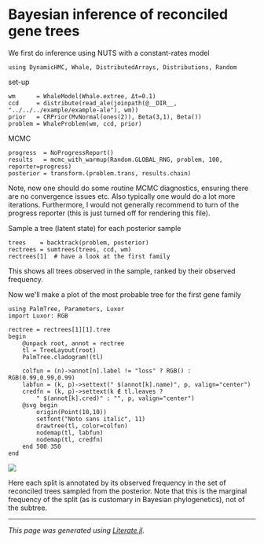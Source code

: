 
# Bayesian inference of reconciled gene trees

We first do inference using NUTS with a constant-rates model

```@example rectree
using DynamicHMC, Whale, DistributedArrays, Distributions, Random
```

set-up

```@example rectree
wm      = WhaleModel(Whale.extree, Δt=0.1)
ccd     = distribute(read_ale(joinpath(@__DIR__, "../../../example/example-ale"), wm))
prior   = CRPrior(MvNormal(ones(2)), Beta(3,1), Beta())
problem = WhaleProblem(wm, ccd, prior)
```

MCMC

```@example rectree
progress  = NoProgressReport()
results   = mcmc_with_warmup(Random.GLOBAL_RNG, problem, 100, reporter=progress)
posterior = transform.(problem.trans, results.chain)
```

Note, now one should do some routine MCMC diagnostics, ensuring there
are no convergence issues etc. Also typically one would do a lot more
iterations. Furthermore, I would not generally recommend to turn of the
progress reporter (this is just turned off for rendering this file).

Sample a tree (latent state) for each posterior sample

```@example rectree
trees    = backtrack(problem, posterior)
rectrees = sumtrees(trees, ccd, wm)
rectrees[1]  # have a look at the first family
```

This shows all trees observed in the sample, ranked by their observed
frequency.

Now we'll make a plot of the most probable tree for the first gene family

```@example rectree
using PalmTree, Parameters, Luxor
import Luxor: RGB

rectree = rectrees[1][1].tree
begin
    @unpack root, annot = rectree
    tl = TreeLayout(root)
    PalmTree.cladogram!(tl)

    colfun = (n)->annot[n].label != "loss" ? RGB() : RGB(0.99,0.99,0.99)
    labfun = (k, p)->settext(" $(annot[k].name)", p, valign="center")
    credfn = (k, p)->settext(k ∉ tl.leaves ?
        " $(annot[k].cred)" : "", p, valign="center")
    @svg begin
        origin(Point(10,10))
        setfont("Noto sans italic", 11)
        drawtree(tl, color=colfun)
        nodemap(tl, labfun)
        nodemap(tl, credfn)
    end 500 350
end
```

![](../../assets/cr-rectree.svg)

Here each split is annotated by its observed frequency in the set of
reconciled trees sampled from the posterior. Note that this is the marginal
frequency of the split (as is customary in Bayesian phylogenetics), not of
the subtree.

---

*This page was generated using [Literate.jl](https://github.com/fredrikekre/Literate.jl).*

